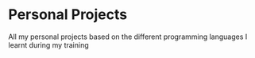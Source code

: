 # Personal Projects

All my personal projects based on the different programming languages I learnt during my training
